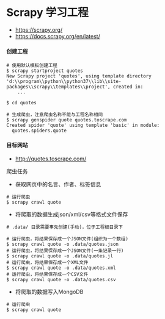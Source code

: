 # Scrapy 学习工程

- https://scrapy.org/
- https://docs.scrapy.org/en/latest/

#### 创建工程
```
# 使用默认模板创建工程
$ scrapy startproject quotes
New Scrapy project 'quotes', using template directory 'd:\\program\\python\\python37\\lib\\site-packages\\scrapy\\templates\\project', created in:
    ...

$ cd quotes

# 生成爬虫，注意爬虫名称不能与工程名称相同
$ scrapy genspider quote quotes.toscrape.com
Created spider 'quote' using template 'basic' in module:
  quotes.spiders.quote
```

#### 目标网站
- http://quotes.toscrape.com/

爬虫任务
- 获取网页中的名言、作者、标签信息
```
# 运行爬虫
$ scrapy crawl quote
```
- 将爬取的数据生成json/xml/csv等格式文件保存
```
# .data/ 目录需要事先创建(手动)，位于工程根目录下

# 运行爬虫，将结果保存成一个JSON文件(组织为一个数组)
$ scrapy crawl quote -o .data/quotes.json
# 运行爬虫，将结果保存成一个JSON文件(一条记录一行) 
$ scrapy crawl quote -o .data/quotes.jl
# 运行爬虫，将结果保存成一个XML文件
$ scrapy crawl quote -o .data/quotes.xml
# 运行爬虫，将结果保存成一个CSV文件
$ scrapy crawl quote -o .data/quotes.csv
```
- 将爬取的数据写入MongoDB
```
# 运行爬虫
$ scrapy crawl quote
```
